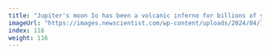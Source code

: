 ```yaml
---
title: "Jupiter's moon Io has been a volcanic inferno for billions of years"
imageUrl: "https://images.newscientist.com/wp-content/uploads/2024/04/18114146/SEI_200340813.jpg?width=788"
index: 116
weight: 116
---
```

